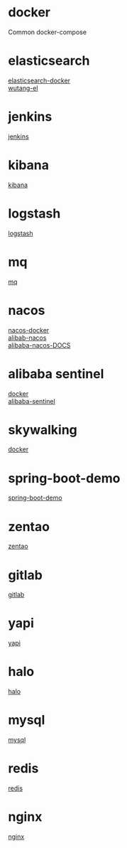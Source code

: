 # docker
Common docker-compose
# elasticsearch
[elasticsearch-docker](https://github.com/hb0730/docker/tree/master/elasticsearch) <br>
[wutang-el](https://github.com/hb0730/docker/tree/master/elasticsearch-wutang)
# jenkins
[jenkins](https://github.com/hb0730/docker/tree/master/jenkins)
# kibana
[kibana](https://github.com/hb0730/docker/tree/master/kibana)
# logstash
[logstash](https://github.com/hb0730/docker/tree/master/logstash)
# mq
[mq](https://github.com/hb0730/docker/tree/master/mq)
# nacos 
[nacos-docker](https://github.com/hb0730/docker/tree/master/nacos) <br>
[alibab-nacos](https://github.com/nacos-group/nacos-docker) <br>
[alibaba-nacos-DOCS](https://nacos.io/en-us/index.html) <br>
# alibaba sentinel 
[docker](https://github.com/hb0730/docker/tree/master/sentinel)<br>
[alibaba-sentinel](https://github.com/alibaba/Sentinel) <br>
# skywalking
[docker](https://github.com/hb0730/docker/tree/master/skywalking) 
# spring-boot-demo
[spring-boot-demo](https://github.com/hb0730/docker/tree/master/spring-boot-demo)
# zentao
[zentao](https://github.com/hb0730/docker/tree/master/zentao)
# gitlab
[gitlab](https://github.com/hb0730/docker/tree/master/gitlab)
# yapi
[yapi](https://github.com/hb0730/docker/tree/master/yapi)
# halo
[halo](https://github.com/hb0730/docker/tree/master/halo)
# mysql
[mysql](https://github.com/hb0730/docker/tree/master/mysql)
# redis
[redis](https://github.com/hb0730/docker/tree/master/redis)
# nginx
[nginx](https://github.com/hb0730/docker/tree/master/nginx)